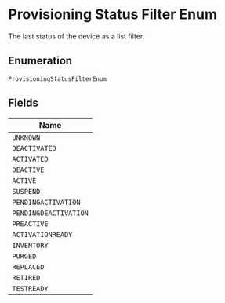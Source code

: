 
# Provisioning Status Filter Enum

The last status of the device as a list filter.

## Enumeration

`ProvisioningStatusFilterEnum`

## Fields

| Name |
|  --- |
| `UNKNOWN` |
| `DEACTIVATED` |
| `ACTIVATED` |
| `DEACTIVE` |
| `ACTIVE` |
| `SUSPEND` |
| `PENDINGACTIVATION` |
| `PENDINGDEACTIVATION` |
| `PREACTIVE` |
| `ACTIVATIONREADY` |
| `INVENTORY` |
| `PURGED` |
| `REPLACED` |
| `RETIRED` |
| `TESTREADY` |

